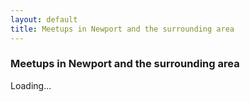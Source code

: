 ```yaml
---
layout: default
title: Meetups in Newport and the surrounding area
---
```


### Meetups in Newport and the surrounding area


<div id="dynamic">Loading...</div>

<script>

$( document ).ready(function() {
    
	$.get('https://chatdirectory.blob.core.windows.net/simpleapi/newport/meetups.json', null,showMeetups);
});

function showMeetups(data)

{

	
	$("#dynamic").empty();
	
	$json = $.parseJSON(data);
	$.each($json.Items, function(i,item){
	
	$("#dynamic").append("<h1>" + item.Title + "</h1>");
	$("#dynamic").append("<p>" + item.Where + " " + item.Postcode + "</p>");
	$("#dynamic").append("<p>" + item.When + "</p>");
	$("#dynamic").append("<p>" + item.Notes + "</p>");
	if(item.Link!="")
	{
		$("#dynamic").append("<p><a target='_blank' href='" + item.Link + "'>" + item.Link + "</a></p>");
	}
	
	});
}
</script>
